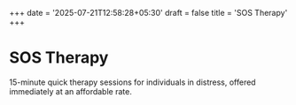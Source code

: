 +++
date = '2025-07-21T12:58:28+05:30'
draft = false
title = 'SOS Therapy'
+++

# SOS Therapy

15-minute quick therapy sessions for individuals in distress, offered immediately at an affordable rate.
